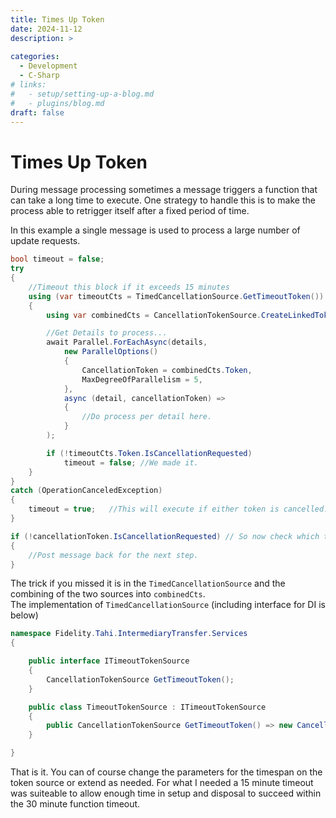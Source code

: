 ```yaml
---
title: Times Up Token
date: 2024-11-12
description: >
  
categories:
  - Development
  - C-Sharp
# links:
#   - setup/setting-up-a-blog.md
#   - plugins/blog.md
draft: false
---
```

# Times Up Token

During message processing sometimes a message triggers a function that can take a long time to execute.  One strategy to handle this
is to make the process able to retrigger itself after a fixed period of time.

In this example a single message is used to process a large number of update requests.

``` C# linenums="1" hl_lines="5 6 7 22 23 26 27 28 29 31"
bool timeout = false;
try
{
    //Timeout this block if it exceeds 15 minutes
    using (var timeoutCts = TimedCancellationSource.GetTimeoutToken())
    {
        using var combinedCts = CancellationTokenSource.CreateLinkedTokenSource(cancellationToken, timeoutCts.Token);

        //Get Details to process...
        await Parallel.ForEachAsync(details,
            new ParallelOptions()
            {
                CancellationToken = combinedCts.Token,
                MaxDegreeOfParallelism = 5,
            },
            async (detail, cancellationToken) =>
            {
                //Do process per detail here.
            }
        );

        if (!timeoutCts.Token.IsCancellationRequested)
            timeout = false; //We made it.
    }
} 
catch (OperationCanceledException)
{
    timeout = true;   //This will execute if either token is cancelled.
}

if (!cancellationToken.IsCancellationRequested) // So now check which token was cancelled.
{
    //Post message back for the next step.
}
```

The trick if you missed it is in the `TimedCancellationSource` and the combining of the two sources into `combinedCts`.  
The implementation of `TimedCancellationSource` (including interface for DI is below)

``` C# title="TimedCancellationSource"
namespace Fidelity.Tahi.IntermediaryTransfer.Services
{

    public interface ITimeoutTokenSource
    {
        CancellationTokenSource GetTimeoutToken();
    }

    public class TimeoutTokenSource : ITimeoutTokenSource
    {
        public CancellationTokenSource GetTimeoutToken() => new CancellationTokenSource(new TimeSpan(0, 15, 0));
    }

}
```

That is it.  You can of course change the parameters for the timespan on the token source or extend as needed.  For what I 
needed a 15 minute timeout was suiteable to allow enough time in setup and disposal to succeed within the 30 minute function timeout.
